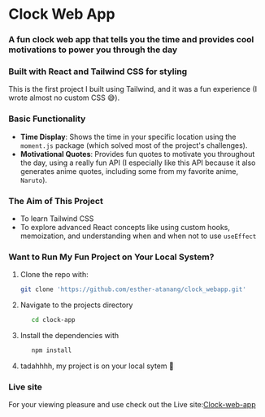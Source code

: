 # Clock Web App
### A fun clock web app that tells you the time and provides cool motivations to power you through the day
### Built with React and Tailwind CSS for styling

This is the first project I built using Tailwind, and it was a fun experience (I wrote almost no custom CSS 😅).

### Basic Functionality
- **Time Display**: Shows the time in your specific location using the `moment.js` package (which solved most of the project's challenges).
- **Motivational Quotes**: Provides fun quotes to motivate you throughout the day, using a really fun API (I especially like this API because it also generates anime quotes, including some from my favorite anime, `Naruto`).

### The Aim of This Project
- To learn Tailwind CSS
- To explore advanced React concepts like using custom hooks, memoization, and understanding when and when not to use `useEffect`

### Want to Run My Fun Project on Your Local System?
1. Clone the repo with:
   ```bash
   git clone 'https://github.com/esther-atanang/clock_webapp.git'
2. Navigate to the projects directory
    ```bash
       cd clock-app
3. Install the dependencies with
     ```bash
        npm install
4. tadahhhh, my project is on your local sytem 🎉

### Live site
For your viewing pleasure and use check out the Live site:[Clock-web-app](https://clock-webapp.vercel.app/)